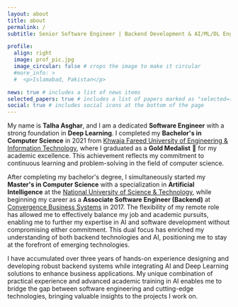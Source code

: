 ```yaml
---
layout: about
title: about
permalink: /
subtitle: Senior Software Engineer | Backend Development & AI/ML/DL Engineering Lead

profile:
  align: right
  image: prof_pic.jpg
  image_circular: false # crops the image to make it circular
  #more_info: >
  #  <p>Islamabad, Pakistan</p>

news: true # includes a list of news items
selected_papers: true # includes a list of papers marked as "selected={true}"
social: true # includes social icons at the bottom of the page
---
```


My name is **Talha Asghar**, and I am a dedicated **Software Engineer** with a strong foundation in **Deep Learning**. I completed my **Bachelor's in Computer Science** in 2021 from [Khwaja Fareed University of Engineering & Information Technology](https://kfueit.edu.pk/), where I graduated as a **Gold Medalist** 🥇 for my academic excellence. This achievement reflects my commitment to continuous learning and problem-solving in the field of computer science.

After completing my bachelor's degree, I simultaneously started my **Master's in Computer Science** with a specialization in **Artificial Intelligence** at the [National University of Science & Technology](https://nust.edu.pk/), while beginning my career as a **Associate Software Engineer (Backend)** at [Convergence Business Systems](https://convergence.pk/) in 2017. The flexibility of my remote role has allowed me to effectively balance my job and academic pursuits, enabling me to further my expertise in AI and software development without compromising either commitment. This dual focus has enriched my understanding of both backend technologies and AI, positioning me to stay at the forefront of emerging technologies.

I have accumulated over three years of hands-on experience designing and developing robust backend systems while integrating AI and Deep Learning solutions to enhance business applications. My unique combination of practical experience and advanced academic training in AI enables me to bridge the gap between software engineering and cutting-edge technologies, bringing valuable insights to the projects I work on.